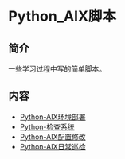 # Python_AIX脚本

## 简介
一些学习过程中写的简单脚本。

## 内容
- [Python-AIX环境部署](https://gitbook.big1000.com/08-Python/04-Python_AIX%E8%84%9A%E6%9C%AC/01-Python-AIX%E7%8E%AF%E5%A2%83%E9%83%A8%E7%BD%B2.html)
- [Python-检查系统](https://gitbook.big1000.com/08-Python/04-Python_AIX%E8%84%9A%E6%9C%AC/02-Python-%E6%A3%80%E6%9F%A5%E7%B3%BB%E7%BB%9F.html)
- [Python-AIX配置修改](https://gitbook.big1000.com/08-Python/04-Python_AIX%E8%84%9A%E6%9C%AC/03-Python-AIX%E9%85%8D%E7%BD%AE%E4%BF%AE%E6%94%B9.html)
- [Python-AIX日常巡检](https://gitbook.big1000.com/08-Python/04-Python_AIX%E8%84%9A%E6%9C%AC/04-Python-AIX%E6%97%A5%E5%B8%B8%E5%B7%A1%E6%A3%80.html)
